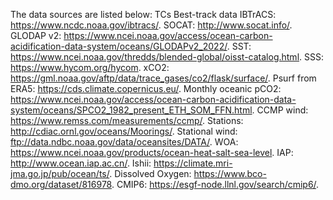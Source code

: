 The data sources are listed below: 
TCs Best-track data IBTrACS: https://www.ncdc.noaa.gov/ibtracs/. 
SOCAT: http://www.socat.info/. 
GLODAP v2: https://www.ncei.noaa.gov/access/ocean-carbon-acidification-data-system/oceans/GLODAPv2_2022/. 
SST: https://www.ncei.noaa.gov/thredds/blended-global/oisst-catalog.html. 
SSS: https://www.hycom.org/hycom. 
xCO2: https://gml.noaa.gov/aftp/data/trace_gases/co2/flask/surface/. 
Psurf from ERA5: https://cds.climate.copernicus.eu/. 
Monthly oceanic pCO2: https://www.ncei.noaa.gov/access/ocean-carbon-acidification-data-system/oceans/SPCO2_1982_present_ETH_SOM_FFN.html.
CCMP wind: https://www.remss.com/measurements/ccmp/. 
Stations: http://cdiac.ornl.gov/oceans/Moorings/.
Stational wind: ftp://data.ndbc.noaa.gov/data/oceansites/DATA/.
WOA: https://www.ncei.noaa.gov/products/ocean-heat-salt-sea-level.
IAP: http://www.ocean.iap.ac.cn/. 
Ishii: https://climate.mri-jma.go.jp/pub/ocean/ts/. 
Dissolved Oxygen: https://www.bco-dmo.org/dataset/816978.
CMIP6: https://esgf-node.llnl.gov/search/cmip6/.
